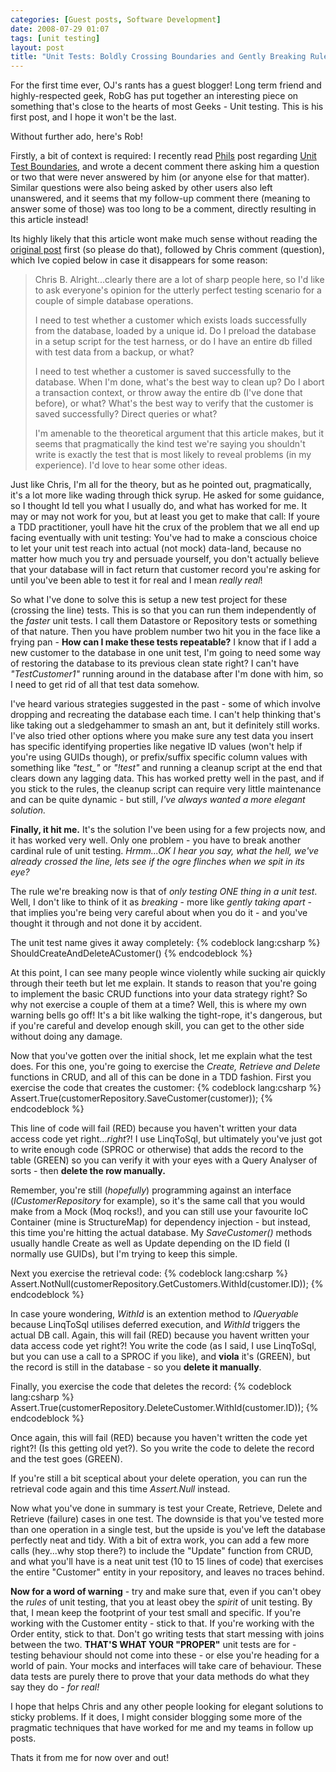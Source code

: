 ```yaml
---
categories: [Guest posts, Software Development]
date: 2008-07-29 01:07
tags: [unit testing]
layout: post
title: "Unit Tests: Boldly Crossing Boundaries and Gently Breaking Rules"
---
```

For the first time ever, OJ's rants has a guest blogger! Long term friend and highly-respected geek, RobG has put together an interesting piece on something that's close to the hearts of most Geeks - Unit testing. This is his first post, and I hope it won't be the last.

Without further ado, here's Rob!

<!--more-->

Firstly, a bit of context is required: I recently read <a href="http://haacked.com/">Phils</a> post regarding <a href="http://haacked.com/archive/posts/unit-test-boundaries.aspx">Unit Test Boundaries</a>, and wrote a decent comment there asking him a question or two that were never answered by him (or anyone else for that matter). Similar questions were also being asked by other users also left unanswered, and it seems that my follow-up comment there (meaning to answer some of those) was too long to be a comment, directly resulting in this article instead!

Its highly likely that this article wont make much sense without reading the <a href="http://haacked.com/archive/posts/unit-test-boundaries.aspx">original post</a> first (so please do that), followed by Chris comment (question), which Ive copied below in case it disappears for some reason:
<blockquote cite="Chris B.">Chris B.
Alright...clearly there are a lot of sharp people here, so I'd like to ask everyone's opinion for the utterly perfect testing scenario for a couple of simple database operations.

I need to test whether a customer which exists loads successfully from the database, loaded by a unique id. Do I preload the database in a setup script for the test harness, or do I have an entire db filled with test data from a backup, or what?

I need to test whether a customer is saved successfully to the database. When I'm done, what's the best way to clean up? Do I abort a transaction context, or throw away the entire db (I've done that before), or what? What's the best way to verify that the customer is saved successfully? Direct queries or what?

I'm amenable to the theoretical argument that this article makes, but it seems that pragmatically the kind test we're saying you shouldn't write is exactly the test that is most likely to reveal problems (in my experience). I'd love to hear some other ideas.</blockquote>
Just like Chris, I'm all for the theory, but as he pointed out, pragmatically, it's a lot more like wading through thick syrup. He asked for some guidance, so I thought Id tell you what I usually do, and what has worked for me. It may or may not work for you, but at least you get to make that call: If youre a TDD practitioner, youll have hit the crux of the problem that we all end up facing eventually with unit testing: You've had to make a conscious choice to let your unit test reach into actual (not mock) data-land, because no matter how much you try and persuade yourself, you don't actually believe that your database will in fact return that customer record you're asking for until you've been able to test it for real  and I mean <em>really real</em>!

So what I've done to solve this is setup a new test project for these (crossing the line) tests. This is so that you can run them independently of the <em>faster</em> unit tests. I call them Datastore or Repository tests or something of that nature. Then you have problem number two hit you in the face like a frying pan - <strong>How can I make these tests repeatable?</strong> I know that if I add a new customer to the database in one unit test, I'm going to need some way of restoring the database to its previous clean state right? I can't have <em>"TestCustomer1"</em> running around in the database after I'm done with him, so I need to get rid of all that test data somehow.

I've heard various strategies suggested in the past - some of which involve dropping and recreating the database each time. I can't help thinking that's like taking out a sledgehammer to smash an ant, but it definitely still works. I've also tried other options where you make sure any test data you insert has specific identifying properties like negative ID values (won't help if you're using GUIDs though), or prefix/suffix specific column values with something like <em>"test_"</em> or <em>"!test"</em> and running a cleanup script at the end that clears down any lagging data. This has worked pretty well in the past, and if you stick to the rules, the cleanup script can require very little maintenance and can be quite dynamic - but still, <em>I've always wanted a more elegant solution.</em>

<strong>Finally, it hit me.</strong> It's the solution I've been using for a few projects now, and it has worked very well. Only one problem - you have to break another cardinal rule of unit testing. <em>Hrmm...OK I hear you say, what the hell, we've already crossed the line, lets see if the ogre flinches when we spit in its eye?</em>

The rule we're breaking now is that of <em>only testing ONE thing in a unit test</em>. Well, I don't like to think of it as <em>breaking</em> - more like <em>gently taking apart</em> - that implies you're being very careful about when you do it - and you've thought it through and not done it by accident.

The unit test name gives it away completely:
{% codeblock lang:csharp %}
ShouldCreateAndDeleteACustomer()
{% endcodeblock %}


At this point, I can see many people wince violently while sucking air quickly through their teeth  but let me explain. It stands to reason that you're going to implement the basic CRUD functions into your data strategy right? So why not exercise a couple of them at a time? Well, this is where my own warning bells go off! It's a bit like walking the tight-rope, it's dangerous, but if you're careful and develop enough skill, you can get to the other side without doing any damage.

Now that you've gotten over the initial shock, let me explain what the test does. For this one, you're going to exercise the <em>Create, Retrieve and Delete</em> functions in CRUD, and all of this can be done in a TDD fashion. First you exercise the code that creates the customer:
{% codeblock lang:csharp %}
Assert.True(customerRepository.SaveCustomer(customer));
{% endcodeblock %}


This line of code will fail (RED) because you haven't written your data access code yet right...<em>right</em>?! I use LinqToSql, but ultimately you've just got to write enough code (SPROC or otherwise) that adds the record to the table (GREEN) so you can verify it with your eyes with a Query Analyser of sorts - then <strong>delete the row manually.</strong>

Remember, you're still (<em>hopefully</em>) programming against an interface (<em>ICustomerRepository</em> for example), so it's the same call that you would make from a Mock (Moq rocks!), and you can still use your favourite IoC Container (mine is StructureMap) for dependency injection - but instead, this time you're hitting the actual database. My <em>SaveCustomer()</em> methods usually handle Create as well as Update depending on the ID field (I normally use GUIDs), but I'm trying to keep this simple.

Next you exercise the retrieval code:
{% codeblock lang:csharp %}
Assert.NotNull(customerRepository.GetCustomers.WithId(customer.ID));
{% endcodeblock %}


In case youre wondering, <em>WithId</em> is an extention method to <em>IQueryable</em> because LinqToSql utilises deferred execution, and <em>WithId</em> triggers the actual DB call.
Again, this will fail (RED) because you havent written your data access code yet right?! You write the code (as I said, I use LinqToSql, but you can use a call to a SPROC if you like), and <strong>viola</strong> it's (GREEN), but the record is still in the database - so you <strong>delete it manually</strong>.

Finally, you exercise the code that deletes the record:
{% codeblock lang:csharp %}
Assert.True(customerRepository.DeleteCustomer.WithId(customer.ID));
{% endcodeblock %}


Once again, this will fail (RED) because you haven't written the code yet right?! (Is this getting old yet?). So you write the code to delete the record and the test goes (GREEN).

If you're still a bit sceptical about your delete operation, you can run the retrieval code again and this time <em>Assert.Null</em> instead.

Now what you've done in summary is test your Create, Retrieve, Delete and Retrieve (failure) cases in one test. The downside is that you've tested more than one operation in a single test, but the upside is you've left the database perfectly neat and tidy. With a bit of extra work, you can add a few more calls (hey...why stop there?) to include the "Update" function from CRUD, and what you'll have is a neat unit test (10 to 15 lines of code) that exercises the entire "Customer" entity in your repository, and leaves no traces behind.

<strong>Now for a word of warning</strong> - try and make sure that, even if you can't obey the <em>rules</em> of unit testing, that you at least obey the <em>spirit</em> of unit testing. By that, I mean keep the footprint of your test small and specific. If you're working with the Customer entity - stick to that. If you're working with the Order entity, stick to that. Don't go writing tests that start messing with joins between the two. <strong>THAT'S WHAT YOUR "PROPER"</strong> unit tests are for - testing behaviour should not come into these - or else you're heading for a world of pain. Your mocks and interfaces will take care of behaviour. These data tests are purely there to prove that your data methods do what they say they do - <em>for real!</em>

I hope that helps Chris and any other people looking for elegant solutions to sticky problems. If it does, I might consider blogging some more of the pragmatic techniques that have worked for me and my teams in follow up posts.

Thats it from me for now  over and out!
